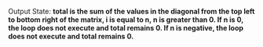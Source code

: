 Output State: **total is the sum of the values in the diagonal from the top left to bottom right of the matrix, i is equal to n, n is greater than 0. If n is 0, the loop does not execute and total remains 0. If n is negative, the loop does not execute and total remains 0.**